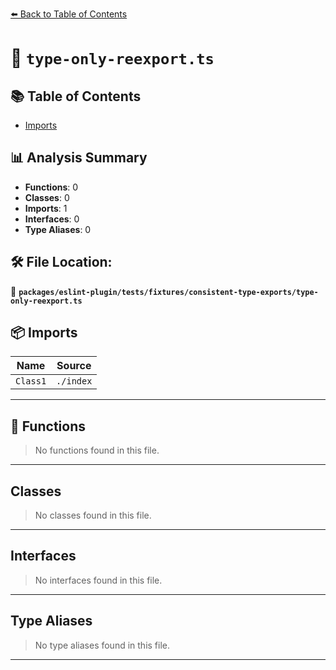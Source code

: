 [⬅️ Back to Table of Contents](../../../../../index.md)

# 📄 `type-only-reexport.ts`

## 📚 Table of Contents

- [Imports](#imports)

## 📊 Analysis Summary

- **Functions**: 0
- **Classes**: 0
- **Imports**: 1
- **Interfaces**: 0
- **Type Aliases**: 0

## 🛠️ File Location:
📂 **`packages/eslint-plugin/tests/fixtures/consistent-type-exports/type-only-reexport.ts`**

## 📦 Imports

| Name | Source |
|------|--------|
| `Class1` | `./index` |


---

## 🔧 Functions

> No functions found in this file.


---

## Classes

> No classes found in this file.


---

## Interfaces

> No interfaces found in this file.


---

## Type Aliases

> No type aliases found in this file.


---